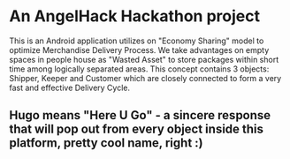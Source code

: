 # An AngelHack Hackathon project  
This is an Android application utilizes on "Economy Sharing" model to optimize Merchandise Delivery Process. We take advantages on empty spaces in people house as "Wasted Asset" to store packages within short time among logically separated areas. This concept contains 3 objects: Shipper, Keeper and Customer which are closely connected to form a very fast and effective Delivery Cycle.

## Hugo means "Here U Go" - a sincere response that will pop out from every object inside this platform, pretty cool name, right :)
